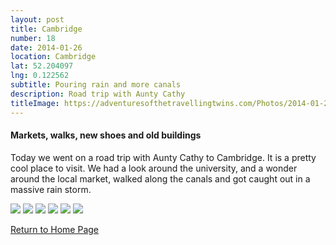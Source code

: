 ```yaml
---
layout: post
title: Cambridge
number: 18
date: 2014-01-26
location: Cambridge
lat: 52.204097
lng: 0.122562
subtitle: Pouring rain and more canals
description: Road trip with Aunty Cathy
titleImage: https://adventuresofthetravellingtwins.com/Photos/2014-01-26-Cambridge/cover-min.JPG
---
```


<h4>Markets, walks, new shoes and old buildings</h4>

Today we went on a road trip with Aunty Cathy to Cambridge. It is a pretty cool place to visit. 
We had a look around the university, and a wonder around the local market, walked along the canals and got caught out in a massive rain storm. 

<img src="https://adventuresofthetravellingtwins.com/Photos/2014-01-26-Cambridge/day11-min.JPG" class="image1">
<img src="https://adventuresofthetravellingtwins.com/Photos/2014-01-26-Cambridge/day12-min.JPG" class="image1">
<img src="https://adventuresofthetravellingtwins.com/Photos/2014-01-26-Cambridge/day13-min.JPG" class="image1">
<img src="https://adventuresofthetravellingtwins.com/Photos/2014-01-26-Cambridge/day14-min.JPG" class="image1">
<img src="https://adventuresofthetravellingtwins.com/Photos/2014-01-26-Cambridge/day15-min.JPG" class="image1">
<img src="https://adventuresofthetravellingtwins.com/Photos/2014-01-26-Cambridge/day16-min.JPG" class="image1">

<a href="https://adventuresofthetravellingtwins.com/">Return to Home Page</a>

